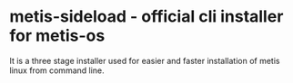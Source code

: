 # metis-sideload - official cli installer for metis-os

It is a three stage installer used for easier and faster installation of metis linux from command line.
